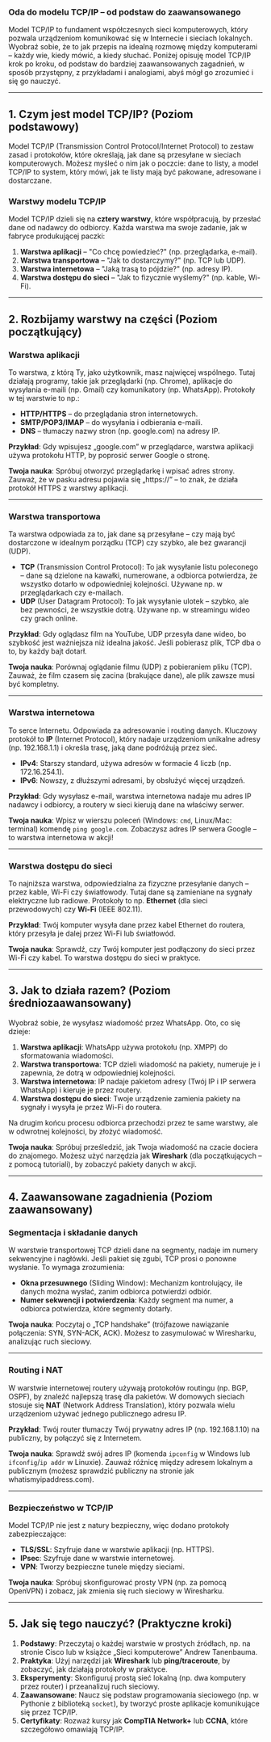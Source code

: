 ### Oda do modelu TCP/IP – od podstaw do zaawansowanego

Model TCP/IP to fundament współczesnych sieci komputerowych, który pozwala urządzeniom komunikować się w Internecie i sieciach lokalnych. Wyobraź sobie, że to jak przepis na idealną rozmowę między komputerami – każdy wie, kiedy mówić, a kiedy słuchać. Poniżej opisuję model TCP/IP krok po kroku, od podstaw do bardziej zaawansowanych zagadnień, w sposób przystępny, z przykładami i analogiami, abyś mógł go zrozumieć i się go nauczyć.

---

## **1. Czym jest model TCP/IP? (Poziom podstawowy)**

Model TCP/IP (Transmission Control Protocol/Internet Protocol) to zestaw zasad i protokołów, które określają, jak dane są przesyłane w sieciach komputerowych. Możesz myśleć o nim jak o poczcie: dane to listy, a model TCP/IP to system, który mówi, jak te listy mają być pakowane, adresowane i dostarczane.

### **Warstwy modelu TCP/IP**
Model TCP/IP dzieli się na **cztery warstwy**, które współpracują, by przesłać dane od nadawcy do odbiorcy. Każda warstwa ma swoje zadanie, jak w fabryce produkującej paczki:

1. **Warstwa aplikacji** – "Co chcę powiedzieć?" (np. przeglądarka, e-mail).
2. **Warstwa transportowa** – "Jak to dostarczymy?" (np. TCP lub UDP).
3. **Warstwa internetowa** – "Jaką trasą to pójdzie?" (np. adresy IP).
4. **Warstwa dostępu do sieci** – "Jak to fizycznie wyślemy?" (np. kable, Wi-Fi).

---

## **2. Rozbijamy warstwy na części (Poziom początkujący)**

### **Warstwa aplikacji**
To warstwa, z którą Ty, jako użytkownik, masz najwięcej wspólnego. Tutaj działają programy, takie jak przeglądarki (np. Chrome), aplikacje do wysyłania e-maili (np. Gmail) czy komunikatory (np. WhatsApp). Protokoły w tej warstwie to np.:
- **HTTP/HTTPS** – do przeglądania stron internetowych.
- **SMTP/POP3/IMAP** – do wysyłania i odbierania e-maili.
- **DNS** – tłumaczy nazwy stron (np. google.com) na adresy IP.

**Przykład**: Gdy wpisujesz „google.com” w przeglądarce, warstwa aplikacji używa protokołu HTTP, by poprosić serwer Google o stronę.

**Twoja nauka**: Spróbuj otworzyć przeglądarkę i wpisać adres strony. Zauważ, że w pasku adresu pojawia się „https://” – to znak, że działa protokół HTTPS z warstwy aplikacji.

---

### **Warstwa transportowa**
Ta warstwa odpowiada za to, jak dane są przesyłane – czy mają być dostarczone w idealnym porządku (TCP) czy szybko, ale bez gwarancji (UDP).
- **TCP** (Transmission Control Protocol): To jak wysyłanie listu poleconego – dane są dzielone na kawałki, numerowane, a odbiorca potwierdza, że wszystko dotarło w odpowiedniej kolejności. Używane np. w przeglądarkach czy e-mailach.
- **UDP** (User Datagram Protocol): To jak wysyłanie ulotek – szybko, ale bez pewności, że wszystkie dotrą. Używane np. w streamingu wideo czy grach online.

**Przykład**: Gdy oglądasz film na YouTube, UDP przesyła dane wideo, bo szybkość jest ważniejsza niż idealna jakość. Jeśli pobierasz plik, TCP dba o to, by każdy bajt dotarł.

**Twoja nauka**: Porównaj oglądanie filmu (UDP) z pobieraniem pliku (TCP). Zauważ, że film czasem się zacina (brakujące dane), ale plik zawsze musi być kompletny.

---

### **Warstwa internetowa**
To serce Internetu. Odpowiada za adresowanie i routing danych. Kluczowy protokół to **IP** (Internet Protocol), który nadaje urządzeniom unikalne adresy (np. 192.168.1.1) i określa trasę, jaką dane podróżują przez sieć.
- **IPv4**: Starszy standard, używa adresów w formacie 4 liczb (np. 172.16.254.1).
- **IPv6**: Nowszy, z dłuższymi adresami, by obsłużyć więcej urządzeń.

**Przykład**: Gdy wysyłasz e-mail, warstwa internetowa nadaje mu adres IP nadawcy i odbiorcy, a routery w sieci kierują dane na właściwy serwer.

**Twoja nauka**: Wpisz w wierszu poleceń (Windows: `cmd`, Linux/Mac: terminal) komendę `ping google.com`. Zobaczysz adres IP serwera Google – to warstwa internetowa w akcji!

---

### **Warstwa dostępu do sieci**
To najniższa warstwa, odpowiedzialna za fizyczne przesyłanie danych – przez kable, Wi-Fi czy światłowody. Tutaj dane są zamieniane na sygnały elektryczne lub radiowe. Protokoły to np. **Ethernet** (dla sieci przewodowych) czy **Wi-Fi** (IEEE 802.11).

**Przykład**: Twój komputer wysyła dane przez kabel Ethernet do routera, który przesyła je dalej przez Wi-Fi lub światłowód.

**Twoja nauka**: Sprawdź, czy Twój komputer jest podłączony do sieci przez Wi-Fi czy kabel. To warstwa dostępu do sieci w praktyce.

---

## **3. Jak to działa razem? (Poziom średniozaawansowany)**

Wyobraź sobie, że wysyłasz wiadomość przez WhatsApp. Oto, co się dzieje:
1. **Warstwa aplikacji**: WhatsApp używa protokołu (np. XMPP) do sformatowania wiadomości.
2. **Warstwa transportowa**: TCP dzieli wiadomość na pakiety, numeruje je i zapewnia, że dotrą w odpowiedniej kolejności.
3. **Warstwa internetowa**: IP nadaje pakietom adresy (Twój IP i IP serwera WhatsApp) i kieruje je przez routery.
4. **Warstwa dostępu do sieci**: Twoje urządzenie zamienia pakiety na sygnały i wysyła je przez Wi-Fi do routera.

Na drugim końcu procesu odbiorca przechodzi przez te same warstwy, ale w odwrotnej kolejności, by złożyć wiadomość.

**Twoja nauka**: Spróbuj prześledzić, jak Twoja wiadomość na czacie dociera do znajomego. Możesz użyć narzędzia jak **Wireshark** (dla początkujących – z pomocą tutoriali), by zobaczyć pakiety danych w akcji.

---

## **4. Zaawansowane zagadnienia (Poziom zaawansowany)**

### **Segmentacja i składanie danych**
W warstwie transportowej TCP dzieli dane na segmenty, nadaje im numery sekwencyjne i nagłówki. Jeśli pakiet się zgubi, TCP prosi o ponowne wysłanie. To wymaga zrozumienia:
- **Okna przesuwnego** (Sliding Window): Mechanizm kontrolujący, ile danych można wysłać, zanim odbiorca potwierdzi odbiór.
- **Numer sekwencji i potwierdzenia**: Każdy segment ma numer, a odbiorca potwierdza, które segmenty dotarły.

**Twoja nauka**: Poczytaj o „TCP handshake” (trójfazowe nawiązanie połączenia: SYN, SYN-ACK, ACK). Możesz to zasymulować w Wiresharku, analizując ruch sieciowy.

---

### **Routing i NAT**
W warstwie internetowej routery używają protokołów routingu (np. BGP, OSPF), by znaleźć najlepszą trasę dla pakietów. W domowych sieciach stosuje się **NAT** (Network Address Translation), który pozwala wielu urządzeniom używać jednego publicznego adresu IP.

**Przykład**: Twój router tłumaczy Twój prywatny adres IP (np. 192.168.1.10) na publiczny, by połączyć się z Internetem.

**Twoja nauka**: Sprawdź swój adres IP (komenda `ipconfig` w Windows lub `ifconfig`/`ip addr` w Linuxie). Zauważ różnicę między adresem lokalnym a publicznym (możesz sprawdzić publiczny na stronie jak whatismyipaddress.com).

---

### **Bezpieczeństwo w TCP/IP**
Model TCP/IP nie jest z natury bezpieczny, więc dodano protokoły zabezpieczające:
- **TLS/SSL**: Szyfruje dane w warstwie aplikacji (np. HTTPS).
- **IPsec**: Szyfruje dane w warstwie internetowej.
- **VPN**: Tworzy bezpieczne tunele między sieciami.

**Twoja nauka**: Spróbuj skonfigurować prosty VPN (np. za pomocą OpenVPN) i zobacz, jak zmienia się ruch sieciowy w Wiresharku.

---

## **5. Jak się tego nauczyć? (Praktyczne kroki)**

1. **Podstawy**: Przeczytaj o każdej warstwie w prostych źródłach, np. na stronie Cisco lub w książce „Sieci komputerowe” Andrew Tanenbauma.
2. **Praktyka**: Użyj narzędzi jak **Wireshark** lub **ping/traceroute**, by zobaczyć, jak działają protokoły w praktyce.
3. **Eksperymenty**: Skonfiguruj prostą sieć lokalną (np. dwa komputery przez router) i przeanalizuj ruch sieciowy.
4. **Zaawansowane**: Naucz się podstaw programowania sieciowego (np. w Pythonie z biblioteką `socket`), by tworzyć proste aplikacje komunikujące się przez TCP/IP.
5. **Certyfikaty**: Rozważ kursy jak **CompTIA Network+** lub **CCNA**, które szczegółowo omawiają TCP/IP.
